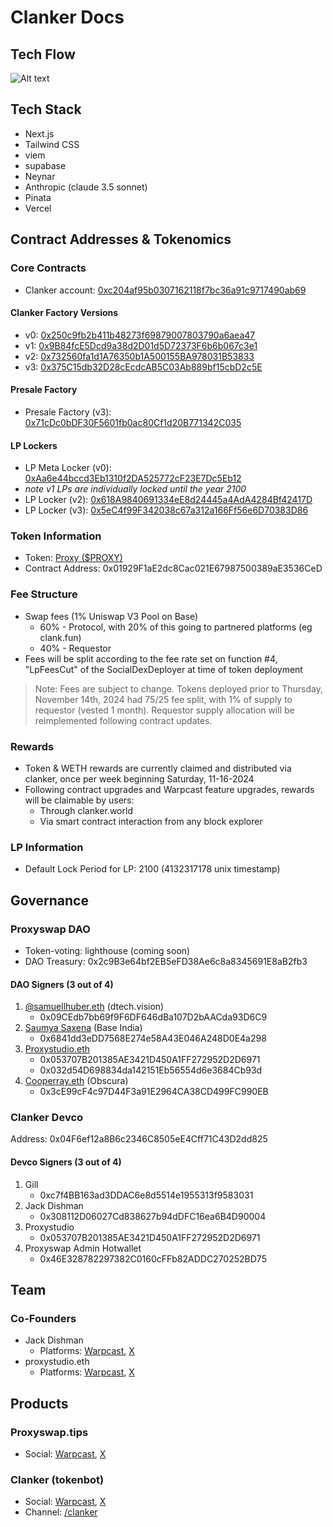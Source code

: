 # Clanker Docs

## Tech Flow
![Alt text](/images/tech-flow.png)

## Tech Stack
- Next.js
- Tailwind CSS
- viem
- supabase
- Neynar
- Anthropic (claude 3.5 sonnet)
- Pinata
- Vercel

## Contract Addresses & Tokenomics

### Core Contracts
- Clanker account: [0xc204af95b0307162118f7bc36a91c9717490ab69](https://basescan.org/address/0xC204af95b0307162118f7Bc36a91c9717490AB69)

#### Clanker Factory Versions
- v0: [0x250c9fb2b411b48273f69879007803790a6aea47](https://basescan.org/address/0x250c9fb2b411b48273f69879007803790a6aea47)
- v1: [0x9B84fcE5Dcd9a38d2D01d5D72373F6b6b067c3e1](https://basescan.org/address/0x9B84fcE5Dcd9a38d2D01d5D72373F6b6b067c3e1)
- v2: [0x732560fa1d1A76350b1A500155BA978031B53833](https://basescan.org/address/0x732560fa1d1A76350b1A500155BA978031B53833)
- v3: [0x375C15db32D28cEcdcAB5C03Ab889bf15cbD2c5E](https://basescan.org/address/0x375C15db32D28cEcdcAB5C03Ab889bf15cbD2c5E)

#### Presale Factory
- Presale Factory (v3): [0x71cDc0bDF30F5601fb0ac80Cf1d20B771342C035](https://basescan.org/address/0x71cDc0bDF30F5601fb0ac80Cf1d20B771342C035)

#### LP Lockers
- LP Meta Locker (v0): [0xAa6e44bccd3Eb1310f2DA525772cF23E7Dc5Eb12](https://basescan.org/address/0xAa6e44bccd3Eb1310f2DA525772cF23E7Dc5Eb12)
- *note v1 LPs are individually locked until the year 2100*
- LP Locker (v2): [0x618A9840691334eE8d24445a4AdA4284Bf42417D](https://basescan.org/address/0x618A9840691334eE8d24445a4AdA4284Bf42417D)
- LP Locker (v3): [0x5eC4f99F342038c67a312a166Ff56e6D70383D86](https://basescan.org/address/0x5eC4f99F342038c67a312a166Ff56e6D70383D86)

### Token Information
- Token: [Proxy ($PROXY)](https://basescan.org/address/0x01929F1aE2dc8Cac021E67987500389aE3536CeD)
- Contract Address: 0x01929F1aE2dc8Cac021E67987500389aE3536CeD

### Fee Structure
- Swap fees (1% Uniswap V3 Pool on Base)
  - 60% - Protocol, with 20% of this going to partnered platforms (eg clank.fun)
  - 40% - Requestor
- Fees will be split according to the fee rate set on function #4, "LpFeesCut" of the SocialDexDeployer at time of token deployment

> Note: Fees are subject to change. Tokens deployed prior to Thursday, November 14th, 2024 had 75/25 fee split, with 1% of supply to requestor (vested 1 month). Requestor supply allocation will be reimplemented following contract updates.

### Rewards
- Token & WETH rewards are currently claimed and distributed via clanker, once per week beginning Saturday, 11-16-2024
- Following contract upgrades and Warpcast feature upgrades, rewards will be claimable by users:
  - Through clanker.world
  - Via smart contract interaction from any block explorer

### LP Information
- Default Lock Period for LP: 2100 (4132317178 unix timestamp)

## Governance

### Proxyswap DAO
- Token-voting: lighthouse (coming soon)
- DAO Treasury: 0x2c9B3e64bf2EB5eFD38Ae6c8a8345691E8aB2fb3

#### DAO Signers (3 out of 4)
1. [@samuellhuber.eth](https://warpcast.com/samuellhuber.eth) (dtech.vision)
   - 0x09CEdb7bb69f9F6DF646dBa107D2bAACda93D6C9
2. [Saumya Saxena](https://warpcast.com/saxenasaheb) (Base India)
   - 0x6841dd3eDD7568E274e58A43E046A248D0E4a298
3. [Proxystudio.eth](https://warpcast.com/proxystudio.eth)
   - 0x053707B201385AE3421D450A1FF272952D2D6971
   - 0x032d54D698834da142151Eb56554d6e3684Cb93d
4. [Cooperray.eth](https://warpcast.com/cooperray) (Obscura)
   - 0x3cE99cF4c97D44F3a91E2964CA38CD499FC990EB

### Clanker Devco
Address: 0x04F6ef12a8B6c2346C8505eE4Cff71C43D2dd825

#### Devco Signers (3 out of 4)
1. Gill
   - 0xc7f4BB163ad3DDAC6e8d5514e1955313f9583031
2. Jack Dishman
   - 0x308112D06027Cd838627b94dDFC16ea6B4D90004
3. Proxystudio
   - 0x053707B201385AE3421D450A1FF272952D2D6971
4. Proxyswap Admin Hotwallet
   - 0x46E328782297382C0160cFFb82ADDC270252BD75

## Team

### Co-Founders
- Jack Dishman
  - Platforms: [Warpcast](https://warpcast.com/dish), [X](https://x.com/jackdishman)
- proxystudio.eth
  - Platforms: [Warpcast](https://warpcast.com/proxystudio.eth), [X](https://x.com/_proxystudio)

## Products

### Proxyswap.tips
- Social: [Warpcast](https://warpcast.com/proxyswap), [X](https://x.com/proxy_swap)

### Clanker (tokenbot)
- Social: [Warpcast](https://warpcast.com/clanker), [X](https://x.com/clankeronbase)
- Channel: [/clanker](https://warpcast.com/~/channel/clanker)

